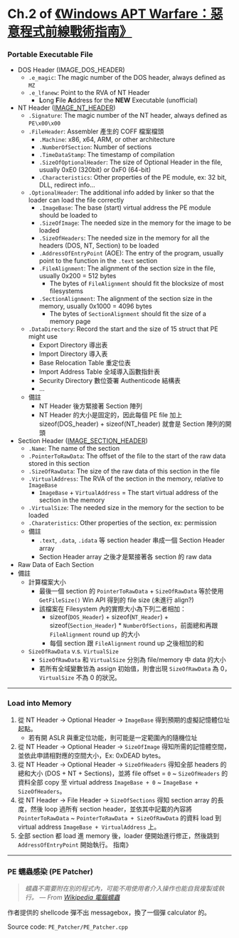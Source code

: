 # Ch.2 of [《Windows APT Warfare：惡意程式前線戰術指南》](https://github.com/aaaddress1/Windows-APT-Warfare)

### Portable Executable File

- DOS Header (IMAGE_DOS_HEADER)
    - `.e_magic`: The magic number of the DOS header, always defined as `MZ`
    - `.e_lfanew`: Point to the RVA of NT Header
        - **L**ong **F**ile **A**ddress for the **NEW** Executable (unofficial)
- NT Header ([IMAGE_NT_HEADER](https://docs.microsoft.com/en-us/windows/win32/api/winnt/ns-winnt-image_nt_headers64))
    - `.Signature`: The magic number of the NT header, always defined as `PE\x00\x00`
    - `.FileHeader`: Assembler 產生的 COFF 檔案檔頭
        - `.Machine`: x86, x64, ARM, or other architecture
        - `.NumberOfSection`: Number of sections
        - `.TimeDataStamp`: The timestamp of compilation
        - `.SizeOfOptionalHeader`: The size of Optional Header in the file, usually 0xE0 (320bit) or 0xF0 (64-bit)
        - `.Characteristics`: Other properties of the PE module, ex: 32 bit, DLL, redirect info...
    - `.OptionalHeader`: The additional info added by linker so that the loader can load the file correctly
        - `.ImageBase`: The base (start) virtual address the PE module should be loaded to
        - `.SizeOfImage`: The needed size in the memory for the image to be loaded
        - `.SizeOfHeaders`: The needed size in the memory for all the headers (DOS, NT, Section) to be loaded
        - `.AddressOfEntryPoint` (AOE): The entry of the program, usually point to the function in the `.text` section
        - `.FileAlignment`: The alignment of the section size in the file, usually 0x200 = 512 bytes
            - The bytes of `FileAlignment` should fit the blocksize of most filesystems
        - `.SectionAlignment`: The alignment of the section size in the memory, usually 0x1000 = 4096 bytes
            - The bytes of `SectionAlignment` should fit the size of a memory page
    - `.DataDirectory`: Record the start and the size of 15 struct that PE might use
        - Export Directory 導出表
        - Import Directory 導入表
        - Base Relocation Table 重定位表
        - Import Address Table 全域導入函數指針表
        - Security Directory 數位簽署 Authenticode 結構表
        - ...
    - 備註
        - NT Header 後方緊接著 Section 陣列
        - NT Header 的大小是固定的，因此每個 PE file 加上 sizeof(DOS_header) + sizeof(NT_header) 就會是 Section 陣列的開頭
- Section Header ([IMAGE_SECTION_HEADER](https://docs.microsoft.com/en-us/windows/win32/api/winnt/ns-winnt-image_section_header))
    - `.Name`: The name of the section
    - `.PointerToRawData`: The offset of the file to the start of the raw data stored in this section
    - `.SizeOfRawData`: The size of the raw data of this section in the file
    - `.VirtualAddress`: The RVA of the section in the memory, relative to `ImageBase`
        - `ImageBase` + `VirtualAddress` = The start virtual address of the section in the memory
    - `.VirtualSize`: The needed size in the memory for the section to be loaded
    - `.Charateristics`: Other properties of the section, ex: permission
    - 備註
        - `.text`, `.data`, `.idata` 等 section header 串成一個 Section Header array
        - Section Header array 之後才是緊接著各 section 的 raw data
- Raw Data of Each Section
- 備註
    - 計算檔案大小
        - 最後一個 section 的 `PointerToRawData` + `SizeOfRawData` 等於使用 `GetFileSize()` Win API 得到的 file size (未進行 align?)
        - 該檔案在 Filesystem 內的實際大小為下列二者相加：
            - sizeof(`DOS_Header`) + sizeof(`NT_Header`) + sizeof(`Section_Header`) * `NumberOfSections`，前面總和再跟 `FileAlignment` round up 的大小
            - 每個 section 跟 `FileAlignment` round up 之後相加的和
    - `SizeOfRawData` v.s. `VirtualSize`
        - `SizeOfRawData` 和 `VirtualSize` 分別為 file/memory 中 data 的大小
        - 若所有全域變數皆為 assign 初始值，則會出現 `SizeOfRawData` 為 0，`VirtualSize` 不為 0 的狀況。

---

### Load into Memory

1. 從 NT Header → Optional Header → `ImageBase` 得到預期的虛擬記憶體位址起點。
    - 若有開 ASLR 與重定位功能，則可能是一定範圍內的隨機位址
2. 從 NT Header → Optional Header → `SizeOfImage` 得知所需的記憶體空間，並依此申請相對應的空間大小，Ex: 0xDEAD bytes。
3. 從 NT Header → Optional Header → `SizeOfHeaders` 得知全部 headers 的總和大小 (DOS + NT + Sections)，並將 file offset = `0` ~ `SizeOfHeaders` 的資料全部 copy 至 virtual address `ImageBase + 0` ~ `ImageBase + SizeOfHeaders`。
4. 從 NT Header → File Header → `SizeOfSections` 得知 section array 的長度，然後 loop 過所有 section header，並依其中記載的內容將 `PointerToRawData` ~ `PointerToRawData + SizeOfRawData` 的資料 load 到 virtual address `ImageBase + VirtualAddress` 上。
5. 全部 section 都 load 進 memory 後，loader 便開始進行修正，然後跳到 `AddressOfEntryPoint` 開始執行。
指南》

---

### PE 蠕蟲感染 (PE Patcher)

> *蠕蟲不需要附在別的程式內，可能不用使用者介入操作也能自我複製或執行。
                                                                                                                      — From [Wikipedia 電腦蠕蟲](https://zh.wikipedia.org/wiki/電腦蠕蟲)*

作者提供的 shellcode 彈不出 messagebox，換了一個彈 calculator 的。

Source code: `PE_Patcher/PE_Patcher.cpp`
